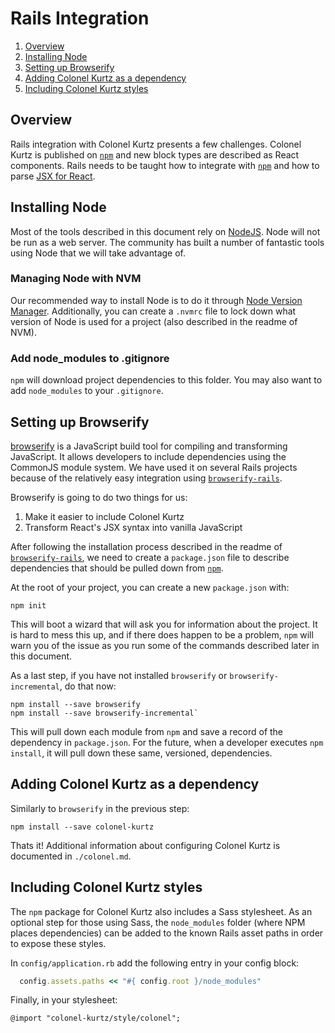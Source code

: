 # Rails Integration

1. [Overview](#overview)
2. [Installing Node](#installing-node)
3. [Setting up Browserify](#setting-up-browserify)
4. [Adding Colonel Kurtz as a dependency](#adding-colonel-kurtz-as-a-dependency)
5. [Including Colonel Kurtz styles](#including-colonel-kurtz-styles)

## Overview

Rails integration with Colonel Kurtz presents a few
challenges. Colonel Kurtz is published on [`npm`](http://npmjs.com/)
and new block types are described as React components. Rails needs to
be taught how to integrate with [`npm`](http://npmjs.com/) and how to
parse [JSX for React](https://facebook.github.io/react/docs/jsx-in-depth.html).

## Installing Node

Most of the tools described in this document rely on
[NodeJS](https://nodejs.org). Node will not be run as a web
server. The community has built a number of fantastic tools using Node
that we will take advantage of.

### Managing Node with NVM

Our recommended way to install Node is to do it through
[Node Version Manager](https://github.com/creationix/nvm#usage). Additionally,
you can create a `.nvmrc` file to lock down what version of Node is
used for a project (also described in the readme of NVM).

### Add node_modules to .gitignore

`npm` will download project dependencies to this folder. You may also
want to add `node_modules` to your `.gitignore`.

## Setting up Browserify

[browserify](http://browserify.org/) is a JavaScript build tool for
compiling and transforming JavaScript. It allows developers to include
dependencies using the CommonJS module system. We have used it on
several Rails projects because of the relatively easy integration
using
[`browserify-rails`](https://github.com/browserify-rails/browserify-rails).

Browserify is going to do two things for us:

1. Make it easier to include Colonel Kurtz
2. Transform React's JSX syntax into vanilla JavaScript

After following the installation process described in the readme of
[`browserify-rails`](https://github.com/browserify-rails/browserify-rails),
we need to create a `package.json` file to describe dependencies that
should be pulled down from [`npm`](https://npmjs.com).

At the root of your project, you can create a new `package.json` with:

```
npm init
```

This will boot a wizard that will ask you for information about the
project. It is hard to mess this up, and if there does happen to be a
problem, `npm` will warn you of the issue as you run some of the
commands described later in this document.

As a last step, if you have not installed `browserify` or
`browserify-incremental`, do that now:

```shell
npm install --save browserify
npm install --save browserify-incremental`
```

This will pull down each module from `npm` and save a record of the
dependency in `package.json`. For the future, when a developer
executes `npm install`, it will pull down these same, versioned, dependencies.

## Adding Colonel Kurtz as a dependency

Similarly to `browserify` in the previous step:

```shell
npm install --save colonel-kurtz
```

Thats it! Additional information about configuring Colonel Kurtz is
documented in `./colonel.md`.

## Including Colonel Kurtz styles

The `npm` package for Colonel Kurtz also includes a Sass stylesheet. As
an optional step for those using Sass, the `node_modules` folder
(where NPM places dependencies) can be added to the known Rails asset
paths in order to expose these styles.

In `config/application.rb` add the following entry in your config block:

```ruby
  config.assets.paths << "#{ config.root }/node_modules"
```

Finally, in your stylesheet:

```
@import "colonel-kurtz/style/colonel";
```

